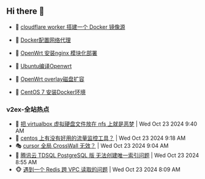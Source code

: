 ## Hi there 👋

<!--
**dkyg666/dkyg666** is a ✨ _special_ ✨ repository because its `README.md` (this file) appears on your GitHub profile.

Here are some ideas to get you started:

- 🔭 I’m currently working on ...
- 🌱 I’m currently learning ...
- 👯 I’m looking to collaborate on ...
- 🤔 I’m looking for help with ...
- 💬 Ask me about ...
- 📫 How to reach me: ...
- 😄 Pronouns: ...
- ⚡ Fun fact: ...
-->

<!-- BLOG-POST-LIST:START -->
- 🦩 [cloudflare worker 搭建一个 Docker 镜像源](http://blog.1996099.xyz/archives/cloudflare-worker-da-jian-yi-ge-docker-jing-xiang-zhan) 

- 🚦 [Docker配置网络代理](http://blog.1996099.xyz/archives/dockerpei-zhi-wang-luo-dai-li) 

- 🫶 [OpenWrt 安装nginx 模块化部署](http://blog.1996099.xyz/archives/openwrt-an-zhuang-nginx-mo-kuai-hua-bu-shu) 

- 🦄 [Ubuntu编译Openwrt](http://blog.1996099.xyz/archives/ubuntuzi-bian-yi-openwrt) 

- 🐻 [OpenWrt overlay磁盘扩容](http://blog.1996099.xyz/archives/openwrt-overlay) 

- 🤖 [CentOS 7 安装Docker环境](http://blog.1996099.xyz/archives/centos-docker) 
<!-- BLOG-POST-LIST:END -->

### v2ex-全站热点
<!-- v2ex:START -->
- 🥸 [把 virtualbox 虚拟硬盘文件放在 nfs 上就是恶梦](https://www.v2ex.com/t/1082982#reply0) | Wed Oct 23 2024 9:40 AM
- 🤗 [centos 上有没有好用的流量监控工具？](https://www.v2ex.com/t/1082974#reply1) | Wed Oct 23 2024 9:18 AM
- 🎭 [cursor 全局 CrossWall 无效？](https://www.v2ex.com/t/1082972#reply1) | Wed Oct 23 2024 9:04 AM
- 🥷 [腾讯云 TDSQL PostgreSQL 版 无法创建唯一索引问题](https://www.v2ex.com/t/1082970#reply5) | Wed Oct 23 2024 8:55 AM
- 🐵 [遇到一个 Redis 跨 VPC 读取的问题](https://www.v2ex.com/t/1082949#reply17) | Wed Oct 23 2024 8:09 AM<!-- v2ex:END -->

